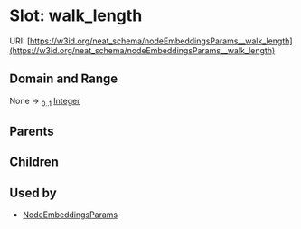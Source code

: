 
# Slot: walk_length




URI: [https://w3id.org/neat_schema/nodeEmbeddingsParams__walk_length](https://w3id.org/neat_schema/nodeEmbeddingsParams__walk_length)


## Domain and Range

None &#8594;  <sub>0..1</sub> [Integer](types/Integer.md)

## Parents


## Children


## Used by

 * [NodeEmbeddingsParams](NodeEmbeddingsParams.md)
